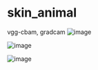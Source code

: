 # skin_animal

vgg-cbam, gradcam
![image](https://github.com/Bony-Lee/skin_animal/assets/70502547/acf5d462-8db4-4bc3-9e5a-94855c0d0346)


![image](https://github.com/Bony-Lee/skin_animal/assets/70502547/5b1445a7-3c39-4725-ab31-9d7e7578c367)


![image](https://github.com/Bony-Lee/skin_animal/assets/70502547/869f4e0b-5378-4cfa-9527-fab05ef91ad5)
